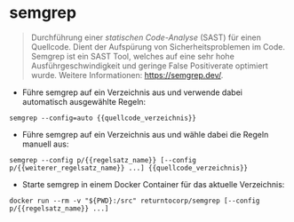 # semgrep

> Durchführung einer *statischen Code-Analyse* (SAST) für einen Quellcode.
> Dient der Aufspürung von Sicherheitsproblemen im Code.
> Semgrep ist ein SAST Tool, welches auf eine sehr hohe Ausführgeschwindigkeit und geringe False Positiverate optimiert wurde.
> Weitere Informationen: <https://semgrep.dev/>.

- Führe semgrep auf ein Verzeichnis aus und verwende dabei automatisch ausgewählte Regeln:

`semgrep --config=auto {{quellcode_verzeichnis}}`

- Führe semgrep auf ein Verzeichnis aus und wähle dabei die Regeln manuell aus:

`semgrep --config p/{{regelsatz_name}} [--config p/{{weiterer_regelsatz_name}} ...] {{quellcode_verzeichnis}}`

- Starte semgrep in einem Docker Container für das aktuelle Verzeichnis:

`docker run --rm -v "${PWD}:/src" returntocorp/semgrep [--config p/{{regelsatz_name}} ...]`
